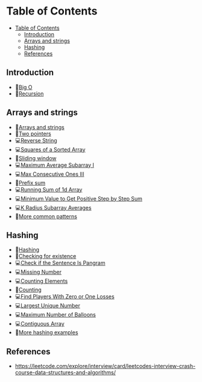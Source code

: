 # Table of Contents
- [Table of Contents](#table-of-contents)
  - [Introduction](#introduction)
  - [Arrays and strings](#arrays-and-strings)
  - [Hashing](#hashing)
  - [References](#references)

## Introduction

- 📝[Big O](leetcode/Introduction/Big-O.md)
- 📝[Recursion](leetcode/Introduction/Recursion.md)

## Arrays and strings
- 📝[Arrays and strings](leetcode/Arrays-and-strings/Arrays-and-strings.md)
- 📝[Two pointers](leetcode/Arrays-and-strings/Two-pointers.md)
- 💻[Reverse String](leetcode/Arrays-and-strings/Reverse-String.md)
- 💻[Squares of a Sorted Array](leetcode/Arrays-and-strings/Squares-of-a-Sorted-Array.md)
- 📝[Sliding window](leetcode/Arrays-and-strings/Sliding-window.md)
- 💻[Maximum Average Subarray I](leetcode/Arrays-and-strings/Maximum-Average-Subarray-I.md)
- 💻[Max Consecutive Ones III](leetcode/Arrays-and-strings/Max-Consecutive-Ones-III.md) 
- 📝[Prefix sum](leetcode/Arrays-and-strings/Prefix-sum.md)
- 💻[Running Sum of 1d Array](leetcode/Arrays-and-strings/Running-Sum-of-1d-Array.md)
- 💻[Minimum Value to Get Positive Step by Step Sum](leetcode/Arrays-and-strings/Minimum-Value-to-Get-Positive-Step-by-Step-Sum.md)
- 💻[K Radius Subarray Averages](leetcode/Arrays-and-strings/K-Radius-Subarray-Averages.md)
- 📝[More common patterns](leetcode/Arrays-and-strings/More-common-patterns.md)

## Hashing

- 📝[Hashing](leetcode/Hashing/Hashing.md)
- 📝[Checking for existence](leetcode/Hashing/Checking-for-existence.md)
- 💻[Check if the Sentence Is Pangram](leetcode/Hashing/Check-if-the-Sentence-Is-Pangram.md)
- 💻[Missing Number](leetcode/Hashing/Missing-Number.md)
- 💻[Counting Elements](leetcode/Hashing/Counting-Elements.md)
- 📝[Counting](leetcode/Hashing/Counting.md)
- 💻[Find Players With Zero or One Losses](leetcode/Hashing/Find-Players-With-Zero-or-One-Losses.md)  
- 💻[Largest Unique Number](leetcode/Hashing/Largest-Unique-Number.md)
- 💻[Maximum Number of Balloons](leetcode/Hashing/Maximum-Number-of-Balloons.md)
- 💻[Contiguous Array](leetcode/Hashing/Contiguous-Array.md)
- 📝[More hashing examples](leetcode/Hashing/More-hashing-examples.md)

## References
- https://leetcode.com/explore/interview/card/leetcodes-interview-crash-course-data-structures-and-algorithms/